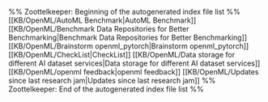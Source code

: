 %% Zoottelkeeper: Beginning of the autogenerated index file list  %%
 [[KB/OpenML/AutoML Benchmark|AutoML Benchmark]]
 [[KB/OpenML/Benchmark Data Repositories for Better Benchmarking|Benchmark Data Repositories for Better Benchmarking]]
 [[KB/OpenML/Brainstorm openml_pytorch|Brainstorm openml_pytorch]]
 [[KB/OpenML/CheckList|CheckList]]
 [[KB/OpenML/Data storage for different AI dataset services|Data storage for different AI dataset services]]
 [[KB/OpenML/openml feedback|openml feedback]]
 [[KB/OpenML/Updates since last research jam|Updates since last research jam]]
%% Zoottelkeeper: End of the autogenerated index file list  %%
